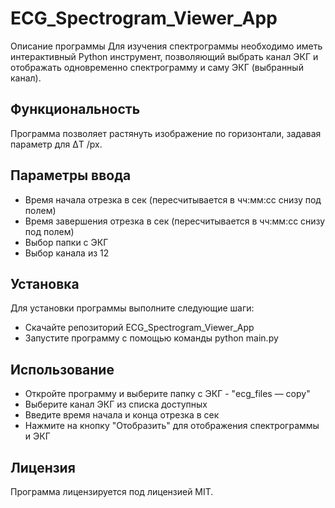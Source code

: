 # ECG_Spectrogram_Viewer_App
Описание программы
Для изучения спектрограммы необходимо иметь интерактивный Python инструмент, позволяющий выбрать канал ЭКГ и отображать одновременно спектрограмму и саму ЭКГ (выбранный канал).  

## Функциональность

Программа позволяет растянуть изображение по горизонтали, задавая параметр для ΔT /px.  

## Параметры ввода   

- Время начала отрезка в сек (пересчитывается в чч:мм:сс снизу под полем)  
- Время завершения отрезка в сек (пересчитывается в чч:мм:сс снизу под полем)    
- Выбор папки с ЭКГ   
- Выбор канала из 12   

## Установка   

Для установки программы выполните следующие шаги:   

- Скачайте репозиторий ECG_Spectrogram_Viewer_App   
- Запустите программу с помощью команды python main.py   

## Использование   

- Откройте программу и выберите папку с ЭКГ - "ecg_files — copy"  
- Выберите канал ЭКГ из списка доступных   
- Введите время начала и конца отрезка в сек    
- Нажмите на кнопку "Отобразить" для отображения спектрограммы и ЭКГ   

## Лицензия   

Программа лицензируется под лицензией MIT.
